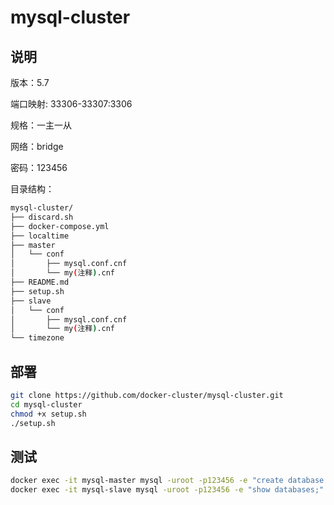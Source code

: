 # mysql-cluster

## 说明

版本：5.7

端口映射: 33306-33307:3306

规格：一主一从

网络：bridge

密码：123456

目录结构：

``` bash
mysql-cluster/
├── discard.sh
├── docker-compose.yml
├── localtime
├── master
│   └── conf
│       ├── mysql.conf.cnf
│       └── my(注释).cnf
├── README.md
├── setup.sh
├── slave
│   └── conf
│       ├── mysql.conf.cnf
│       └── my(注释).cnf
└── timezone
```

## 部署

``` bash
git clone https://github.com/docker-cluster/mysql-cluster.git
cd mysql-cluster
chmod +x setup.sh
./setup.sh
```

## 测试

``` bash
docker exec -it mysql-master mysql -uroot -p123456 -e "create database test;"
docker exec -it mysql-slave mysql -uroot -p123456 -e "show databases;"
```
